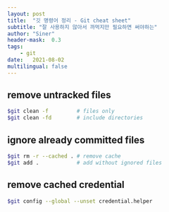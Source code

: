 ```yaml
---
layout: post
title:  "깃 명령어 정리 - Git cheat sheet"
subtitle: "잘 사용하지 않아서 까먹지만 필요하면 써야하는"
author: "Siner"
header-mask:  0.3
tags:
    - git
date:   2021-08-02
multilingual: false
---
```


## remove untracked files

```bash
$git clean -f         # files only
$git clean -fd        # include directories
```

## ignore already committed files 
```bash
$git rm -r --cached . # remove cache
$git add .            # add without ignored files
```

## remove cached credential
```bash
$git config --global --unset credential.helper
```

